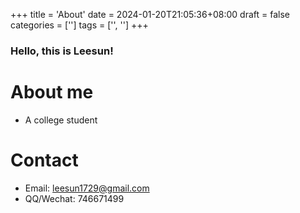 +++
title = 'About'
date = 2024-01-20T21:05:36+08:00
draft = false
categories = ['']
tags = ['', '']
+++

### Hello, this is Leesun!


# About me

- A college student <br>


# Contact

- Email: leesun1729@gmail.com
- QQ/Wechat: 746671499